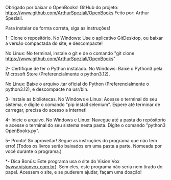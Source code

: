 Obrigado por baixar o OpenBooks! 
GitHub do projeto: https://www.github.com/ArthurSpeziali/OpenBooks
Feito por: Arthur Speziali.

Para instalar de forma correta, siga as instruções!

1- Clone o repositório.
No Windows:
Use o aplicativo GitDesktop, ou baixar a versão compactada do site, e descompacte!

No Linux:
No terminal, instale o git e de o comando "git clone https://www.github.com/ArthurSpeziali/OpenBooks"

2- Certifique de ter o Python instalado.
No Windows:
Baixe o Python3 pela Microsoft Store (Preferencialmente o python3.12).

No Linux:
Baixe o arquivo .tar oficial do Python (Preferencialmente o python3.12), e descompacte na usr/bin.

3- Instale as bibliotecas.
No Windows e Linux:
Acesse o terminal do seu sistema, e digite o comando "pip install selenium".
Espere até terminar de carregar, precisa do acesso a internet!

4- Inicie o arquivo.
No Windows e Linux:
Navegue até a pasta do repósitorio e acesse o terminal do seu sistema nesta pasta.
Digite o comando "python3 OpenBooks.py".

5- Pronto! Só aproveitar!
Segue as instruções do programa que não tem erro! (Todos os livros serão baixados em uma pasta a parte.
Nomeada por você durante o programa.)


*- Dica Bonûs:
Este programa usa o site do Vision Vox (www.visionvox.com.br). Sem eles, este programa não seria nem tirado do papel.
Acessem o site, e se puderem ajudar, façam uma doação!